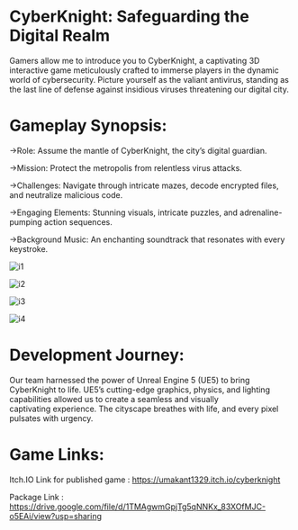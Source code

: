 # CyberKnight: Safeguarding the Digital Realm

 Gamers allow me to introduce you to CyberKnight, a captivating 3D interactive game meticulously crafted to immerse players in the dynamic world of cybersecurity. Picture yourself as the valiant antivirus, standing as the last line of defense against insidious viruses threatening our digital city.

# Gameplay Synopsis:
 ->Role: Assume the mantle of CyberKnight, the city’s digital guardian.

 ->Mission: Protect the metropolis from relentless virus attacks.

 ->Challenges: Navigate through intricate mazes, decode encrypted files, and neutralize malicious code.

 ->Engaging Elements: Stunning visuals, intricate puzzles, and adrenaline-pumping action sequences.

 ->Background Music: An enchanting soundtrack that resonates with every keystroke.


 ![i1](https://github.com/UMAKANT06/cyberknight/assets/114819136/cfd969da-c650-4cae-929f-995ad4a89d5c)

 

 ![i2](https://github.com/UMAKANT06/cyberknight/assets/114819136/f49c378c-b49c-4bd4-83bf-947314ead6f9)



 ![i3](https://github.com/UMAKANT06/cyberknight/assets/114819136/42f815ab-9fe7-4104-8a7c-3f92f21a7697)


 ![i4](https://github.com/UMAKANT06/cyberknight/assets/114819136/e865f8b0-a927-463f-8fb8-370418db7325)







# Development Journey:
 Our team harnessed the power of Unreal Engine 5 (UE5) to bring CyberKnight to life. UE5’s cutting-edge graphics, physics, and lighting capabilities allowed us to create a seamless and visually     
 captivating experience. The cityscape breathes with life, and every pixel pulsates with urgency.

# Game Links:
 Itch.IO Link for published game : https://umakant1329.itch.io/cyberknight

 Package Link : https://drive.google.com/file/d/1TMAgwmGpjTg5qNNKx_83XOfMJC-o5EAi/view?usp=sharing

